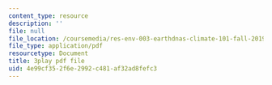 ```yaml
---
content_type: resource
description: ''
file: null
file_location: /coursemedia/res-env-003-earthdnas-climate-101-fall-2019/4e99cf352f6e2992c481af32ad8fefc3_L8N_KZBHeIA.pdf
file_type: application/pdf
resourcetype: Document
title: 3play pdf file
uid: 4e99cf35-2f6e-2992-c481-af32ad8fefc3
---
```

